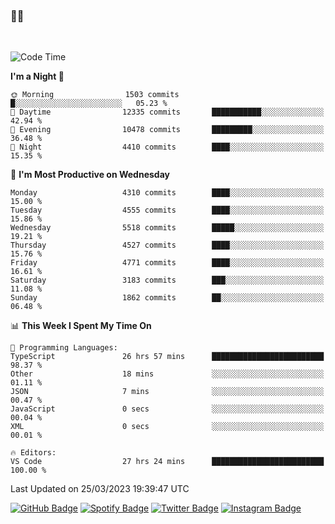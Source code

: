 ### 🤙🍺

<!-- <a href="https://github-readme-stats.vercel.app/api?username=hzak2xx&count_private=true&show_icons=true&theme=dracula">
  <img align="center" src="https://github-readme-stats.vercel.app/api?username=hzak2xx&count_private=true&show_icons=true&theme=dracula" />
</a>
</br> -->
</br>

<!--START_SECTION:waka-->
![Code Time](http://img.shields.io/badge/Code%20Time-2%2C270%20hrs%208%20mins-blue)

**I'm a Night 🦉** 

```text
🌞 Morning                1503 commits        █░░░░░░░░░░░░░░░░░░░░░░░░   05.23 % 
🌆 Daytime                12335 commits       ███████████░░░░░░░░░░░░░░   42.94 % 
🌃 Evening                10478 commits       █████████░░░░░░░░░░░░░░░░   36.48 % 
🌙 Night                  4410 commits        ████░░░░░░░░░░░░░░░░░░░░░   15.35 % 
```
📅 **I'm Most Productive on Wednesday** 

```text
Monday                   4310 commits        ████░░░░░░░░░░░░░░░░░░░░░   15.00 % 
Tuesday                  4555 commits        ████░░░░░░░░░░░░░░░░░░░░░   15.86 % 
Wednesday                5518 commits        █████░░░░░░░░░░░░░░░░░░░░   19.21 % 
Thursday                 4527 commits        ████░░░░░░░░░░░░░░░░░░░░░   15.76 % 
Friday                   4771 commits        ████░░░░░░░░░░░░░░░░░░░░░   16.61 % 
Saturday                 3183 commits        ███░░░░░░░░░░░░░░░░░░░░░░   11.08 % 
Sunday                   1862 commits        ██░░░░░░░░░░░░░░░░░░░░░░░   06.48 % 
```


📊 **This Week I Spent My Time On** 

```text
💬 Programming Languages: 
TypeScript               26 hrs 57 mins      █████████████████████████   98.37 % 
Other                    18 mins             ░░░░░░░░░░░░░░░░░░░░░░░░░   01.11 % 
JSON                     7 mins              ░░░░░░░░░░░░░░░░░░░░░░░░░   00.47 % 
JavaScript               0 secs              ░░░░░░░░░░░░░░░░░░░░░░░░░   00.04 % 
XML                      0 secs              ░░░░░░░░░░░░░░░░░░░░░░░░░   00.01 % 

🔥 Editors: 
VS Code                  27 hrs 24 mins      █████████████████████████   100.00 % 
```


 Last Updated on 25/03/2023 19:39:47 UTC
<!--END_SECTION:waka-->

[![GitHub Badge](https://img.shields.io/badge/GitHub-100000?style=for-the-badge&logo=github&logoColor=white)](https://github.com/hzak2xx)
[![Spotify Badge](https://img.shields.io/badge/Spotify-1ED760?&style=for-the-badge&logo=spotify&logoColor=white)](https://open.spotify.com/user/uf90s6sbbh75a1mt44clkhkvf)
[![Twitter Badge](https://img.shields.io/badge/Twitter-1DA1F2?style=for-the-badge&logo=twitter&logoColor=white)](https://twitter.com/hzak2xx)
[![Instagram Badge](https://img.shields.io/badge/Instagram-E4405F?style=for-the-badge&logo=instagram&logoColor=white)](https://www.instagram.com/hzak2xx/)
